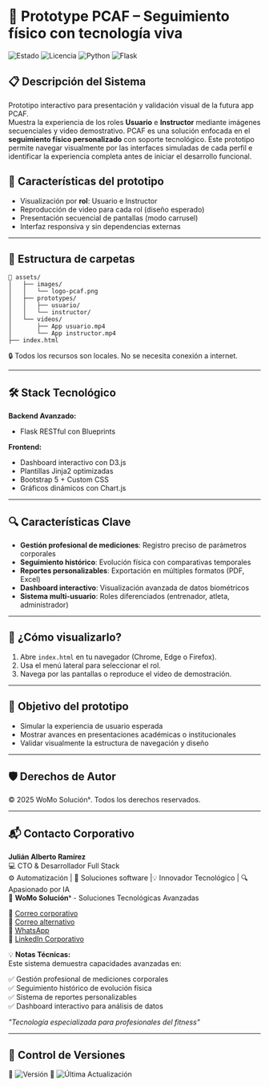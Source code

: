 # 🚀 Prototype PCAF – Seguimiento físico con tecnología viva

![Estado](https://img.shields.io/badge/🚀_En_Desarrollo-active-orange) 
![Licencia](https://img.shields.io/badge/Licencia-🔒_Privada-red)
![Python](https://img.shields.io/badge/Python-3776AB?logo=python&logoColor=white)
![Flask](https://img.shields.io/badge/Flask-000000?logo=flask&logoColor=white)

## 📋 Descripción del Sistema
Prototipo interactivo para presentación y validación visual de la futura app PCAF.  
Muestra la experiencia de los roles **Usuario** e **Instructor** mediante imágenes secuenciales y video demostrativo.
PCAF es una solución enfocada en el **seguimiento físico personalizado** con soporte tecnológico. Este prototipo permite navegar visualmente por las interfaces simuladas de cada perfil e identificar la experiencia completa antes de iniciar el desarrollo funcional.

## 🚀 Características del prototipo

- Visualización por **rol**: Usuario e Instructor  
- Reproducción de video para cada rol (diseño esperado)  
- Presentación secuencial de pantallas (modo carrusel)  
- Interfaz responsiva y sin dependencias externas  

---

## 📂 Estructura de carpetas

```
📁 assets/
│   ├── images/
│   │   └── logo-pcaf.png
│   ├── prototypes/
│   │   ├── usuario/
│   │   └── instructor/
│   └── videos/
│       ├── App usuario.mp4
│       └── App instructor.mp4
├── index.html
```

🔒 Todos los recursos son locales. No se necesita conexión a internet.

---

## 🛠 Stack Tecnológico

**Backend Avanzado:**
- Flask RESTful con Blueprints

**Frontend:**
- Dashboard interactivo con D3.js  
- Plantillas Jinja2 optimizadas  
- Bootstrap 5 + Custom CSS  
- Gráficos dinámicos con Chart.js  

---

## 🔍 Características Clave

- **Gestión profesional de mediciones**: Registro preciso de parámetros corporales  
- **Seguimiento histórico**: Evolución física con comparativas temporales  
- **Reportes personalizables**: Exportación en múltiples formatos (PDF, Excel)  
- **Dashboard interactivo**: Visualización avanzada de datos biométricos  
- **Sistema multi-usuario**: Roles diferenciados (entrenador, atleta, administrador)  

---

## 👀 ¿Cómo visualizarlo?

1. Abre `index.html` en tu navegador (Chrome, Edge o Firefox).  
2. Usa el menú lateral para seleccionar el rol.  
3. Navega por las pantallas o reproduce el video de demostración.  

---

## 🧠 Objetivo del prototipo

- Simular la experiencia de usuario esperada  
- Mostrar avances en presentaciones académicas o institucionales  
- Validar visualmente la estructura de navegación y diseño  

---

## 🛡️ Derechos de Autor

© 2025 WoMo Soluciónˢ. Todos los derechos reservados.

---

## 📬 Contacto Corporativo

**Julián Alberto Ramírez**  
💻 CTO & Desarrollador Full Stack  
⚙️ Automatización | 🧩 Soluciones software |💡 Innovador Tecnológico | 🔍 Apasionado por IA  
🏢 **WoMo Soluciónˢ** - Soluciones Tecnológicas Avanzadas  

📧 [Correo corporativo](mailto:womostd@gmail.com)  
📧 [Correo alternativo](mailto:juliram81@hotmail.com)  
📱 [WhatsApp](https://wa.me/573180401930)  
🔗 [LinkedIn Corporativo](https://www.linkedin.com/company/womo-solucions/)  

💡 **Notas Técnicas:**  
Este sistema demuestra capacidades avanzadas en:  

✅ Gestión profesional de mediciones corporales  
✅ Seguimiento histórico de evolución física  
✅ Sistema de reportes personalizables  
✅ Dashboard interactivo para análisis de datos  

_"Tecnología especializada para profesionales del fitness"_

---

## 📅 Control de Versiones

📅 ![Versión](https://img.shields.io/badge/Versión-1.3.0-blue) 🔄 ![Última Actualización](https://img.shields.io/badge/Actualizado-Abr_2025-green)

